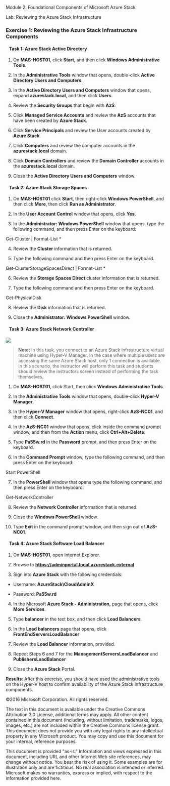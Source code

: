 Module 2: Foundational Components of Microsoft Azure Stack

Lab: Reviewing the Azure Stack Infrastructure

### Exercise 1: Reviewing the Azure Stack Infrastructure Components

####   Task 1: Azure Stack Active Directory

1.  On **MAS-HOST01**, click **Start**, and then click **Windows Administrative
    Tools**.

2.  In the **Administrative Tools** window that opens, double-click **Active
    Directory Users and Computers**.

3.  In the **Active Directory Users and Computers** window that opens, expand
    **azurestack.local**, and then click **Users**.

4.  Review the **Security Groups** that begin with **AzS**.

5.  Click **Managed Service Accounts** and review the **AzS** accounts that have
    been created by **Azure Stack**.

6.  Click **Service Principals** and review the User accounts created by **Azure
    Stack**.

7.  Click **Computers** and review the computer accounts in the
    **azurestack.local** domain.

8.  Click **Domain Controllers** and review the **Domain Controller** accounts
    in the **azurestack.local** domain.

9.  Close the **Active Directory Users and Computers** window.

####   Task 2: Azure Stack Storage Spaces

1.  On **MAS-HOST01** click **Start**, then right-click **Windows PowerShell**,
    and then click **More**, then click **Run as Administrator**.

2.  In the **User Account Control** window that opens, click **Yes**.

3.  In the **Administrator: Windows PowerShell** window that opens, type the
    following command, and then press Enter on the keyboard:

Get-Cluster \| Format-List \*

4.  Review the **Cluster** information that is returned.

5.  Type the following command and then press Enter on the keyboard.

Get-ClusterStorageSpacesDirect \| Format-List \*

6.  Review the **Storage Spaces Direct** cluster information that is returned.

7.  Type the following command and then press Enter on the keyboard.

Get-PhysicalDisk

8.  Review the **Disk** information that is returned.

9.  Close the **Administrator: Windows PowerShell** window.

####   Task 3: Azure Stack Network Controller

![](media/e00b1dc6a9a7da4cfda0bff1ec0c3de8.png)

>   **Note:** In this task, you connect to an Azure Stack infrastructure virtual
>   machine using Hyper-V Manager. In the case where multiple users are
>   accessing the same Azure Stack host, only 1 connection is available. In this
>   scenario, the instructor will perform this task and students should review
>   the instructors screen instead of performing the task themselves.

1.  On **MAS-HOST01**, click Start, then click **Windows Administrative Tools**.

2.  In the **Administrative Tools** window that opens, double-click **Hyper-V
    Manager**.

3.  In the **Hyper-V Manager** window that opens, right-click **AzS-NC01**, and
    then click **Connect**.

4.  In the **AzS-NC01** window that opens, click inside the command prompt
    window, and then from the **Action** menu, click **Ctrl+Alt+Delete**.

5.  Type **Pa55w.rd** in the **Password** prompt, and then press Enter on the
    keyboard.

6.  In the **Command Prompt** window, type the following command, and then press
    Enter on the keyboard:

Start PowerShell

7.  In the **PowerShell** window that opens type the following command, and then
    press Enter on the keyboard:

Get-NetworkController

8.  Review the **Network Controller** information that is returned.

9.  Close the **Windows PowerShell** window.

10.  Type **Exit** in the command prompt window, and then sign out of
    **AzS-NC01**.

####   Task 4: Azure Stack Software Load Balancer

1.  On **MAS-HOST01**, open Internet Explorer.

2.  Browse to **https://adminportal.local.azurestack.external**

3.  Sign into **Azure Stack** with the following credentials:

-   Username: **AzureStack\\CloudAdminX**

-   Password: **Pa55w.rd**

4.  In the Microsoft **Azure Stack - Administration,** page that opens, click
    **More Services**.

5.  Type **balancer** in the text box, and then click **Load Balancers**.

6.  In the **Load balancers** page that opens, click
    **FrontEndServersLoadBalancer**

7.  Review the **Load Balancer** information, provided.

8.  Repeat Steps 6 and 7 for the **ManagementServersLoadBalancer** and
    **PublishersLoadBalancer**

9.  Close the **Azure Stack** Portal.

**Results**: After this exercise, you should have used the administrative tools
on the Hyper-V host to confirm availability of the Azure Stack infrastructure
components.

©2016 Microsoft Corporation. All rights reserved.

The text in this document is available under the Creative Commons Attribution
3.0 License, additional terms may apply. All other content contained in this
document (including, without limitation, trademarks, logos, images, etc.) are
not included within the Creative Commons license grant. This document does not
provide you with any legal rights to any intellectual property in any Microsoft
product. You may copy and use this document for your internal, reference
purposes.

This document is provided "as-is." Information and views expressed in this
document, including URL and other Internet Web site references, may change
without notice. You bear the risk of using it. Some examples are for
illustration only and are fictitious. No real association is intended or
inferred. Microsoft makes no warranties, express or implied, with respect to the
information provided here.
